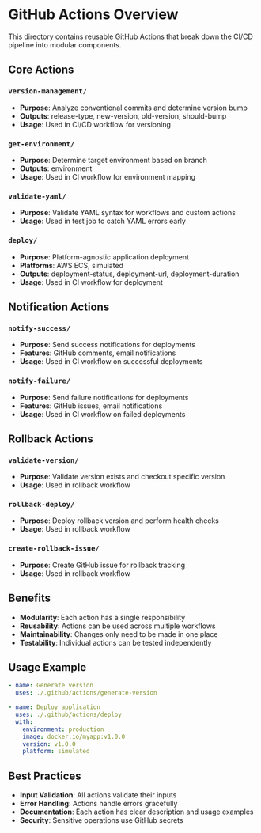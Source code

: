 # GitHub Actions Overview

This directory contains reusable GitHub Actions that break down the CI/CD pipeline into modular components.

## Core Actions

### `version-management/`
- **Purpose**: Analyze conventional commits and determine version bump
- **Outputs**: release-type, new-version, old-version, should-bump
- **Usage**: Used in CI/CD workflow for versioning

### `get-environment/`
- **Purpose**: Determine target environment based on branch
- **Outputs**: environment
- **Usage**: Used in CI workflow for environment mapping

### `validate-yaml/`
- **Purpose**: Validate YAML syntax for workflows and custom actions
- **Usage**: Used in test job to catch YAML errors early

### `deploy/`
- **Purpose**: Platform-agnostic application deployment
- **Platforms**: AWS ECS, simulated
- **Outputs**: deployment-status, deployment-url, deployment-duration
- **Usage**: Used in CI workflow for deployment

## Notification Actions

### `notify-success/`
- **Purpose**: Send success notifications for deployments
- **Features**: GitHub comments, email notifications
- **Usage**: Used in CI workflow on successful deployments

### `notify-failure/`
- **Purpose**: Send failure notifications for deployments
- **Features**: GitHub issues, email notifications
- **Usage**: Used in CI workflow on failed deployments

## Rollback Actions

### `validate-version/`
- **Purpose**: Validate version exists and checkout specific version
- **Usage**: Used in rollback workflow

### `rollback-deploy/`
- **Purpose**: Deploy rollback version and perform health checks
- **Usage**: Used in rollback workflow

### `create-rollback-issue/`
- **Purpose**: Create GitHub issue for rollback tracking
- **Usage**: Used in rollback workflow



## Benefits

- **Modularity**: Each action has a single responsibility
- **Reusability**: Actions can be used across multiple workflows
- **Maintainability**: Changes only need to be made in one place
- **Testability**: Individual actions can be tested independently

## Usage Example 

```yaml
- name: Generate version
  uses: ./.github/actions/generate-version

- name: Deploy application
  uses: ./.github/actions/deploy
  with:
    environment: production
    image: docker.io/myapp:v1.0.0
    version: v1.0.0
    platform: simulated
```

## Best Practices

- **Input Validation**: All actions validate their inputs
- **Error Handling**: Actions handle errors gracefully
- **Documentation**: Each action has clear description and usage examples
- **Security**: Sensitive operations use GitHub secrets
